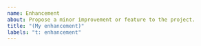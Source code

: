 ```yaml
---
name: Enhancement
about: Propose a minor improvement or feature to the project.
title: "(My enhancement)"
labels: "t: enhancement"
---
```


<!--
Thank you for your interest in the `rust-gpu` project! This template is for
proposing a minor improvement, such as addig a new method, or improving 
documentation. Please try to provide a short high level overview of what you would
like you to add. Also be sure to check the existing and `wontfix` issues to see
if it's already been proposed before posting.

Existing Issues: https://github.com/EmbarkStudios/rust-gpu/issues?q=is%3Aopen+is%3Aissue+label%3A%22t%3A+enhancement%22
Closed Issues: https://github.com/EmbarkStudios/rust-gpu/labels/s%3A%20wontfix

-->

